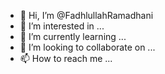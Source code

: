 - 👋 Hi, I’m @FadhlullahRamadhani
- 👀 I’m interested in ...
- 🌱 I’m currently learning ...
- 💞️ I’m looking to collaborate on ...
- 📫 How to reach me ...

<!---
FadhlullahRamadhani/FadhlullahRamadhani is a ✨ special ✨ repository because its `README.md` (this file) appears on your GitHub profile.
You can click the Preview link to take a look at your changes.
--->

